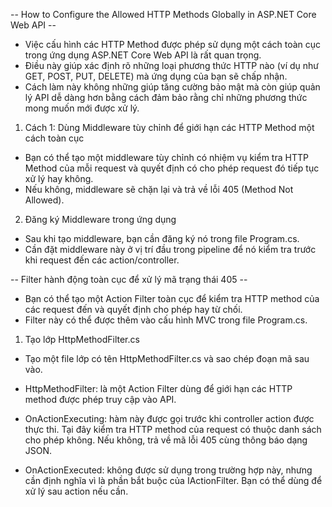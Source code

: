 -- How to Configure the Allowed HTTP Methods Globally in ASP.NET Core Web API --
- Việc cấu hình các HTTP Method được phép sử dụng một cách toàn cục trong ứng dụng ASP.NET Core Web API là rất quan trọng. 
- Điều này giúp xác định rõ những loại phương thức HTTP nào (ví dụ như GET, POST, PUT, DELETE) mà ứng dụng của bạn sẽ chấp nhận. 
- Cách làm này không những giúp tăng cường bảo mật mà còn giúp quản lý API dễ dàng hơn bằng cách đảm bảo rằng chỉ những phương thức mong muốn mới được xử lý.
1. Cách 1: Dùng Middleware tùy chỉnh để giới hạn các HTTP Method một cách toàn cục
  - Bạn có thể tạo một middleware tùy chỉnh có nhiệm vụ kiểm tra HTTP Method của mỗi request và quyết định có cho phép request đó tiếp tục xử lý hay không. 
  - Nếu không, middleware sẽ chặn lại và trả về lỗi 405 (Method Not Allowed).
2. Đăng ký Middleware trong ứng dụng
  - Sau khi tạo middleware, bạn cần đăng ký nó trong file Program.cs. 
  - Cần đặt middleware này ở vị trí đầu trong pipeline để nó kiểm tra trước khi request đến các action/controller.

-- Filter hành động toàn cục để xử lý mã trạng thái 405 --
- Bạn có thể tạo một Action Filter toàn cục để kiểm tra HTTP method của các request đến và quyết định cho phép hay từ chối.
- Filter này có thể được thêm vào cấu hình MVC trong file Program.cs.
1. Tạo lớp HttpMethodFilter.cs
  - Tạo một file lớp có tên HttpMethodFilter.cs và sao chép đoạn mã sau vào.
  
- HttpMethodFilter: là một Action Filter dùng để giới hạn các HTTP method được phép truy cập vào API.
- OnActionExecuting: hàm này được gọi trước khi controller action được thực thi. Tại đây kiểm tra HTTP method của request có thuộc danh sách cho phép không. Nếu không, trả về mã lỗi 405 cùng thông báo dạng JSON.
- OnActionExecuted: không được sử dụng trong trường hợp này, nhưng cần định nghĩa vì là phần bắt buộc của IActionFilter. Bạn có thể dùng để xử lý sau action nếu cần.